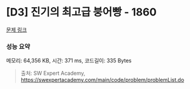 # [D3] 진기의 최고급 붕어빵 - 1860 

[문제 링크](https://swexpertacademy.com/main/code/problem/problemDetail.do?contestProbId=AV5LsaaqDzYDFAXc) 

### 성능 요약

메모리: 64,356 KB, 시간: 371 ms, 코드길이: 335 Bytes



> 출처: SW Expert Academy, https://swexpertacademy.com/main/code/problem/problemList.do